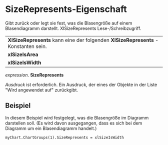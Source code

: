 
# SizeRepresents-Eigenschaft

Gibt zurück oder legt sie fest, was die Blasengröße auf einem Blasendiagramm darstellt. XlSizeRepresents Lese-/Schreibzugriff.


||
|:-----|
|**XlSizeRepresents** kann eine der folgenden **XlSizeRepresents** -Konstanten sein.|
|**xlSizeIsArea**|
|**xlSizeIsWidth**|

 _expression_. **SizeRepresents**

 _Ausdruck_ ist erforderlich. Ein Ausdruck, der eines der Objekte in der Liste "Wird angewendet auf" zurückgibt.

## Beispiel

In diesem Beispiel wird festgelegt, was die Blasengröße im Diagramm darstellen soll. (Es wird davon ausgegangen, dass es sich bei dem Diagramm um ein Blasendiagramm handelt.)


```
myChart.ChartGroups(1).SizeRepresents = xlSizeIsWidth
```

